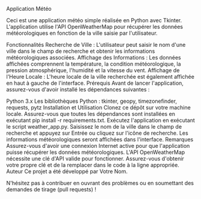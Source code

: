 Application Météo

Ceci est une application météo simple réalisée en Python avec Tkinter. L'application utilise l'API OpenWeatherMap pour récupérer les données météorologiques en fonction de la ville saisie par l'utilisateur.

Fonctionnalités
Recherche de Ville : L'utilisateur peut saisir le nom d'une ville dans le champ de recherche et obtenir les informations météorologiques associées.
Affichage des Informations : Les données affichées comprennent la température, la condition météorologique, la pression atmosphérique, l'humidité et la vitesse du vent.
Affichage de l'Heure Locale : L'heure locale de la ville recherchée est également affichée en haut à gauche de l'interface.
Prérequis
Avant de lancer l'application, assurez-vous d'avoir installé les dépendances suivantes :

Python 3.x
Les bibliothèques Python : tkinter, geopy, timezonefinder, requests, pytz
Installation et Utilisation
Clonez ce dépôt sur votre machine locale.
Assurez-vous que toutes les dépendances sont installées en exécutant pip install -r requirements.txt.
Exécutez l'application en exécutant le script weather_app.py.
Saisissez le nom de la ville dans le champ de recherche et appuyez sur Entrée ou cliquez sur l'icône de recherche.
Les informations météorologiques seront affichées dans l'interface.
Remarques
Assurez-vous d'avoir une connexion Internet active pour que l'application puisse récupérer les données météorologiques.
L'API OpenWeatherMap nécessite une clé d'API valide pour fonctionner. Assurez-vous d'obtenir votre propre clé et de la remplacer dans le code à la ligne appropriée.
Auteur
Ce projet a été développé par Votre Nom.

N'hésitez pas à contribuer en ouvrant des problèmes ou en soumettant des demandes de tirage (pull requests) !
